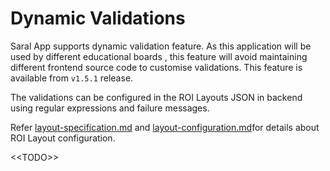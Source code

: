 # Dynamic Validations

Saral App supports dynamic validation feature. As this application will be used by different educational boards , this feature will avoid maintaining different frontend source code to customise validations. This feature is available from `v1.5.1` release.

The validations can be configured in the ROI Layouts JSON in backend using regular expressions and failure messages.&#x20;

Refer [layout-specification.md](../specifications/layout-specification.md "mention") and [layout-configuration.md](../../use/layout-configuration.md "mention")for details about ROI Layout configuration.

<\<TODO>>
